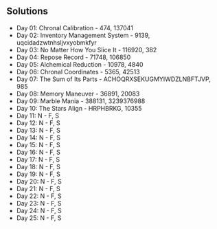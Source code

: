 ## Solutions 
* Day 01: Chronal Calibration - 474, 137041
* Day 02: Inventory Management System - 9139, uqcidadzwtnhsljvxyobmkfyr
* Day 03: No Matter How You Slice It - 116920, 382
* Day 04: Repose Record - 71748, 106850
* Day 05: Alchemical Reduction - 10978, 4840
* Day 06: Chronal Coordinates - 5365, 42513
* Day 07: The Sum of Its Parts - ACHOQRXSEKUGMYIWDZLNBFTJVP, 985
* Day 08: Memory Maneuver - 36891, 20083
* Day 09: Marble Mania - 388131, 3239376988
* Day 10: The Stars Align - HRPHBRKG, 10355
* Day 11: N - F, S
* Day 12: N - F, S
* Day 13: N - F, S
* Day 14: N - F, S
* Day 15: N - F, S
* Day 16: N - F, S
* Day 17: N - F, S
* Day 18: N - F, S
* Day 19: N - F, S
* Day 20: N - F, S
* Day 21: N - F, S
* Day 22: N - F, S
* Day 23: N - F, S
* Day 24: N - F, S
* Day 25: N - F, S
